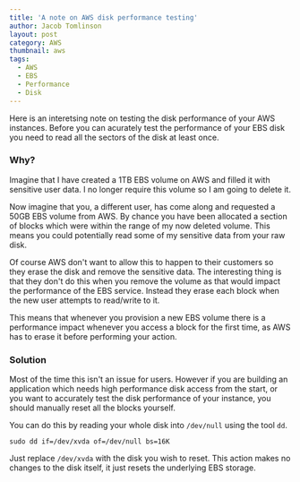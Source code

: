 ```yaml
---
title: 'A note on AWS disk performance testing'
author: Jacob Tomlinson
layout: post
category: AWS
thumbnail: aws
tags:
  - AWS
  - EBS
  - Performance
  - Disk
---
```


Here is an interetsing note on testing the disk performance of your AWS instances. Before you can acurately test the performance of your EBS disk you need to read all the sectors of the disk at least once.

### Why?

Imagine that I have created a 1TB EBS volume on AWS and filled it with sensitive user data. I no longer require this volume so I am going to delete it. 

Now imagine that you, a different user, has come along and requested a 50GB EBS volume from AWS. By chance you have been allocated a section of blocks which were within the range of my now deleted volume. This means you could potentially read some of my sensitive data from your raw disk.

Of course AWS don't want to allow this to happen to their customers so they erase the disk and remove the sensitive data. The interesting thing is that they don't do this when you remove the volume as that would impact the performance of the EBS service. Instead they erase each block when the new user attempts to read/write to it. 

This means that whenever you provision a new EBS volume there is a performance impact whenever you access a block for the first time, as AWS has to erase it before performing your action.

### Solution

Most of the time this isn't an issue for users. However if you are building an application which needs high performance disk access from the start, or you want to accurately test the disk performance of your instance, you should manually reset all the blocks yourself.

You can do this by reading your whole disk into `/dev/null` using the tool `dd`. 

```
sudo dd if=/dev/xvda of=/dev/null bs=16K
```

Just replace `/dev/xvda` with the disk you wish to reset. This action makes no changes to the disk itself, it just resets the underlying EBS storage.
